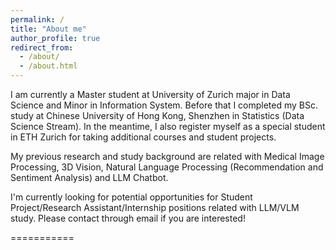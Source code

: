 ```yaml
---
permalink: /
title: "About me"
author_profile: true
redirect_from: 
  - /about/
  - /about.html
---
```


I am currently a Master student at University of Zurich major in Data Science and Minor in Information System. Before that I completed my BSc. study at Chinese University of Hong Kong, Shenzhen in Statistics (Data Science Stream). In the meantime, I also register myself as a special student in ETH Zurich for taking additional courses and student projects.

My previous research and study background are related with Medical Image Processing, 3D Vision, Natural Language Processing (Recommendation and Sentiment Analysis) and LLM Chatbot.

I'm currently looking for potential opportunities for Student Project/Research Assistant/Internship positions related with LLM/VLM study. Please contact through email if you are interested!

===========